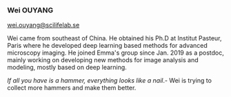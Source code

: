 ### Wei OUYANG
wei.ouyang@scilifelab.se

Wei came from southeast of China. He obtained his Ph.D at Institut Pasteur, Paris where he developed deep learning based methods for advanced microscopy imaging. He joined Emma's group since Jan. 2019 as a postdoc, mainly working on developing new methods for image analysis and modeling, mostly based on deep learning.

*If all you have is a hammer, everything looks like a nail*.- Wei is trying to collect more hammers and make them better.
